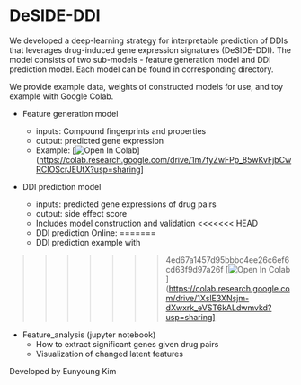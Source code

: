 # DeSIDE-DDI

We developed a deep-learning strategy for interpretable prediction of DDIs that leverages drug-induced gene expression signatures (DeSIDE-DDI).
The model consists of two sub-models - feature generation model and DDI prediction model. Each model can be found in corresponding directory.

We provide example data, weights of constructed models for use, and toy example with Google Colab.

- Feature generation model
  - inputs: Compound fingerprints and properties
  - output: predicted gene expression
  - Example: 
  [![Open In Colab](https://colab.research.google.com/assets/colab-badge.svg)](https://colab.research.google.com/drive/1m7fyZwFPp_85wKvFjbCwRCIOScrJEUtX?usp=sharing]


- DDI prediction model
  - inputs: predicted gene expressions of drug pairs
  - output: side effect score
  - Includes model construction and validation
<<<<<<< HEAD
  - DDI prediction Online: 
=======
  - DDI prediction example with
>>>>>>> 4ed67a1457d95bbbc4ee26c6ef6cd63f9d97a26f
  [![Open In Colab](https://colab.research.google.com/assets/colab-badge.svg)](https://colab.research.google.com/drive/1XslE3XNsjm-dXwxrk_eVST6kALdwmvkd?usp=sharing]

  
- Feature_analysis (jupyter notebook)
  - How to extract significant genes given drug pairs
  - Visualization of changed latent features
  




Developed by Eunyoung Kim
